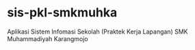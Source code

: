 # sis-pkl-smkmuhka
Aplikasi Sistem Infomasi Sekolah (Praktek Kerja Lapangan) SMK Muhammadiyah Karangmojo
